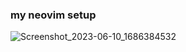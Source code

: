 ### my neovim setup
![Screenshot_2023-06-10_1686384532](https://github.com/Arian8j2/dotfiles/assets/56799194/9a8e787e-77fd-4f57-bbdb-ef0b4b4b4156)
